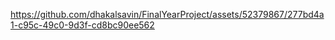 

https://github.com/dhakalsavin/FinalYearProject/assets/52379867/277bd4a1-c95c-49c0-9d3f-cd8bc90ee562

